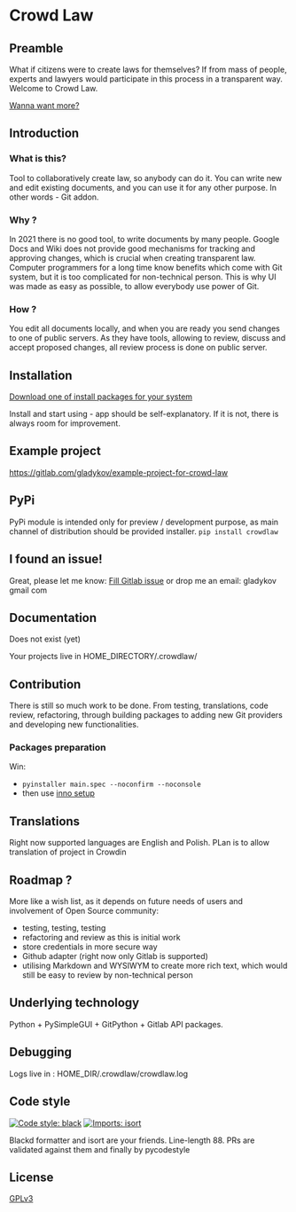 # Crowd Law

## Preamble

What if citizens were to create laws for themselves? If from mass of people, experts and lawyers would participate in this process in a transparent way. Welcome to Crowd Law. 

[Wanna want more?](https://old.reddit.com/r/crowdlaw/wiki/index)


## Introduction

### What is this?

Tool to collaboratively create law, so anybody can do it. You can write new and edit existing documents, and you can use it for any other purpose. In other words - Git addon.

### Why ?

In 2021 there is no good tool, to write documents by many people. Google Docs and Wiki does not provide good mechanisms for tracking and approving changes, which is crucial when creating transparent law.
Computer programmers for a long time know benefits which come with Git system, but it is too complicated for non-technical person. This is why UI was made as easy as possible, to allow everybody use power of Git.

### How ?

You edit all documents locally, and when you are ready you send changes to one of public servers. As they have tools, allowing to review, discuss and accept proposed changes, all review process is done on public server.

## Installation

[Download one of install packages for your system](https://github.com/gladykov/crowdlaw/releases)

Install and start using - app should be self-explanatory. If it is not, there is always room for improvement.

## Example project

https://gitlab.com/gladykov/example-project-for-crowd-law

## PyPi

PyPi module is intended only for preview / development purpose, as main channel of distribution should be provided installer.
`pip install crowdlaw`

## I found an issue!

Great, please let me know:
[Fill Gitlab issue](https://gitlab.com/gladykov/crowdlaw/-/issues/new)
or drop me an email: gladykov gmail com

## Documentation

Does not exist (yet)

Your projects live in HOME_DIRECTORY/.crowdlaw/

## Contribution

There is still so much work to be done. From testing, translations, code review, refactoring, through building packages to adding new Git providers and developing new functionalities.

### Packages preparation
Win:
- `pyinstaller main.spec --noconfirm --noconsole`
- then use [inno setup](https://jrsoftware.org/isinfo.php)

## Translations

Right now supported languages are English and Polish. PLan is to allow translation of project in Crowdin

## Roadmap ?

More like a wish list, as it depends on future needs of users and involvement of Open Source community:
- testing, testing, testing
- refactoring and review as this is initial work
- store credentials in more secure way
- Github adapter (right now only Gitlab is supported)
- utilising Markdown and WYSIWYM to create more rich text, which would still be easy to review by non-technical person

## Underlying technology

Python + PySimpleGUI + GitPython + Gitlab API packages.

## Debugging

Logs live in : HOME_DIR/.crowdlaw/crowdlaw.log

## Code style

[![Code style: black](https://img.shields.io/badge/code%20style-black-000000.svg)](https://github.com/psf/black)
[![Imports: isort](https://img.shields.io/badge/%20imports-isort-%231674b1?style=flat&labelColor=ef8336)](https://pycqa.github.io/isort/)

Blackd formatter and isort are your friends. Line-length 88. PRs are validated against them and finally by pycodestyle

## License

[GPLv3](https://www.gnu.org/licenses/gpl-3.0.en.html)
